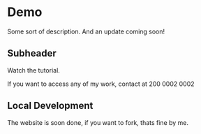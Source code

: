 # Demo 
Some sort of description.
And an update coming soon!

## Subheader

Watch the tutorial.

If you want to access any of my work, contact at 200 0002 0002

## Local Development

The website is soon done, if you want to fork, thats fine by me.